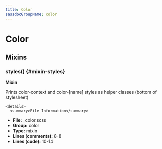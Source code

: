 ```yaml
---
title: Color
sassdocGroupName: color
---
```



# Color





## Mixins




<div class="sassdoc-item-header">

###  styles() {#mixin-styles}

  <div class="sassdoc-item-header__labels">
    <span class="tag tag--primary"><strong>Mixin</strong></span>
  </div>

</div>

  

Prints color-context and color-[name] styles as helper classes (bottom of stylesheet)
    
    

    <details>
      <summary>File Information</summary>
- **File:** _color.scss
- **Group:** color
- **Type:** mixin
- **Lines (comments):** 8-8
- **Lines (code):** 10-14
    </details>
    
  
  